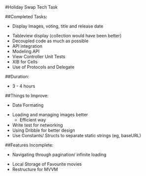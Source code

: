 
#Holiday Swap Tech Task

##Completed Tasks:
- Display Images, voting, title and release date
* Tableview display (collection would have been better)
* Decoupled code as much as possible 
* API integration 
* Modeling API
* View Controller Unit Tests
* XIB for Cells 
* Use of Protocols and Delegate 

##Duration:
- 3 - 4 hours 

##Things to Improve:
- Date Formating
* Loading and managing images better
    * Efficient way 
* Write test for networking 
* Using Dribble for better design
* Use Constants/ Structs to separate static strings (eg, baseURL)

##Features Incomplete:
- Navigating through pagination/ infinite loading 
* Local Storage of Favourite movies 
* Restructure for MVVM
